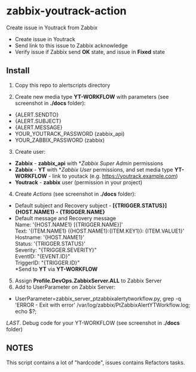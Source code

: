 # zabbix-youtrack-action
Create issue in Youtrack from Zabbix
+ Create issue in Youtrack
+ Send link to this issue to Zabbix acknowledge
+ Verify issue if Zabbix send **OK** state, and issue in **Fixed** state

## Install
1. Copy this repo to alertscripts directory

2. Create new media type **YT-WORKFLOW** with parameters (see screenshot in **./docs** folder):
  * {ALERT.SENDTO}
  * {ALERT.SUBJECT}
  * {ALERT.MESSAGE}
  * YOUR_YOUTRACK_PASSWORD (zabbix_api)
  * YOUR_ZABBIX_PASSWORD (zabbix)

3. Create user:
  * **Zabbix** - **zabbix_api** with **Zabbix Super Admin* permissions
  * **Zabbix** - **YT** with **Zabbix User* permissions, and set media type **YT-WORKFLOW** - link to youtack (e.g. https://youtrack.example.com)
  * **Youtrack** - **zabbix** user (permission in your project)

4. Create *Actions* (see screenshot in **./docs** folder):

  * Default subject and Recovery subject - **[{TRIGGER.STATUS}] {HOST.NAME1} - {TRIGGER.NAME}**  
  * Default message and Recovery message  
   Name: '{HOST.NAME1} [{TRIGGER.NAME}]'  
   Text: '{ITEM.NAME1} ({HOST.NAME1}:{ITEM.KEY1}): {ITEM.VALUE1}'  
   Hostname: '{HOST.NAME1}'  
   Status: '{TRIGGER.STATUS}'  
   Severity: "{TRIGGER.SEVERITY}"  
   EventID: "{EVENT.ID}"  
   TriggerID: "{TRIGGER.ID}"  
  *Send to **YT** via **YT-WORKFLOW**  

5. Assign **Profile.DevOps.ZabbixServer.ALL** to Zabbix Server
6. Add to UserParameter on Zabbix Server:
  * UserParameter=zabbix_server_ptzabbixalertytworkflow.py, grep -q 'ERROR - Exit with error' /var/log/zabbix/PtZabbixAlertYTWorkflow.log; echo $?;


*LAST*. Debug code for your YT-WORKFLOW (see screenshot in **./docs** folder)

## NOTES
This script contains a lot of "hardcode", issues contains Refactors tasks.